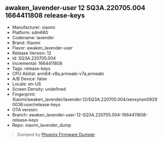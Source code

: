 ## awaken_lavender-user 12 SQ3A.220705.004 1664411808 release-keys
- Manufacturer: xiaomi
- Platform: sdm660
- Codename: lavender
- Brand: Xiaomi
- Flavor: awaken_lavender-user
- Release Version: 12
- Id: SQ3A.220705.004
- Incremental: 1664411808
- Tags: release-keys
- CPU Abilist: arm64-v8a,armeabi-v7a,armeabi
- A/B Device: false
- Locale: en-US
- Screen Density: undefined
- Fingerprint: Xiaomi/awaken_lavender/lavender:12/SQ3A.220705.004/xenxynon09290036:user/release-keys
- OTA version: 
- Branch: awaken_lavender-user-12-SQ3A.220705.004-1664411808-release-keys
- Repo: xiaomi_lavender_dump


>Dumped by [Phoenix Firmware Dumper](https://github.com/DroidDumps/phoenix_firmware_dumper)
